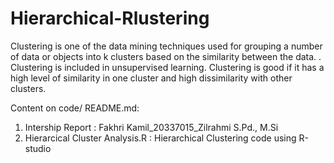 # Hierarchical-Rlustering
Clustering is one of the data mining techniques used for grouping a number of data or objects into k clusters based on the similarity between the data. . Clustering is included in unsupervised learning. Clustering is good if it has a high level of similarity in one cluster and high dissimilarity with other clusters.

Content on code/ README.md:
1. Intership Report : Fakhri Kamil_20337015_Zilrahmi S.Pd., M.Si
2. Hierarcical Cluster Analysis.R : Hierarchical Clustering code using R-studio
